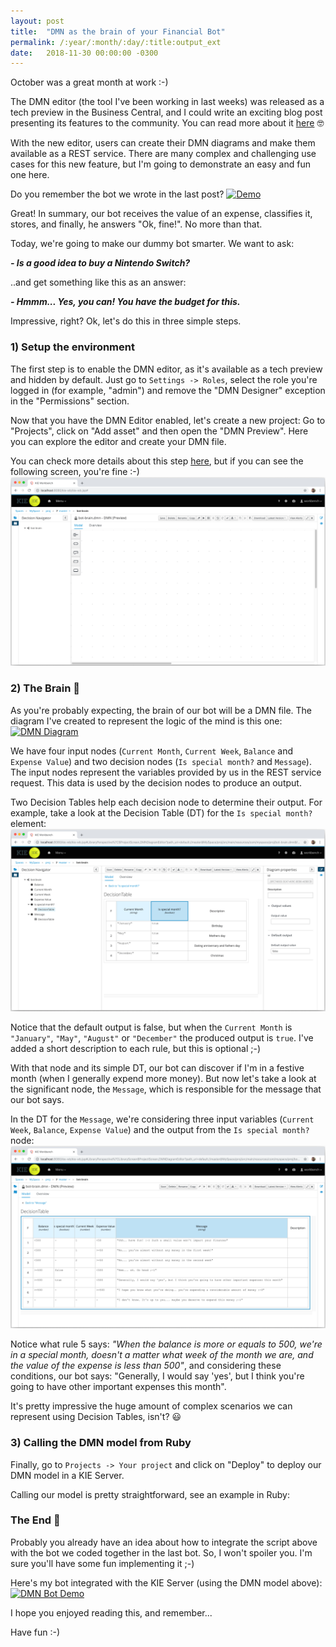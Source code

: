 ```yaml
---
layout: post
title:  "DMN as the brain of your Financial Bot"
permalink: /:year/:month/:day/:title:output_ext
date:   2018-11-30 00:00:00 -0300
---
```


October was a great month at work :-)

The DMN editor (the tool I've been working in last weeks) was released as a tech preview in the Business Central, and I could write an exciting blog post presenting its features to the community. You can read more about it [here](http://blog.athico.com/2018/10/new-dmn-editor-preview.html) 🤓

With the new editor, users can create their DMN diagrams and make them available as a REST service. There are many complex and challenging use cases for this new feature, but I'm going to demonstrate an easy and fun one here.

Do you remember the bot we wrote in the last post?
[![Demo](/assets/demo-bot.gif "Demo")](/assets/demo-bot.gif)

Great! In summary, our bot receives the value of an expense, classifies it, stores, and finally, he answers "Ok, fine!". No more than that.

Today, we're going to make our dummy bot smarter. We want to ask:

<b>_- Is a good idea to buy a Nintendo Switch?_</b>

..and get something like this as an answer:

<b>_- Hmmm... Yes, you can! You have the budget for this._</b>

Impressive, right? Ok, let's do this in three simple steps.


### 1) Setup the environment

The first step is to enable the DMN editor, as it's available as a tech preview and hidden by default. Just go to `Settings -> Roles`, select the role you're logged in (for example, "admin") and remove the "DMN Designer" exception in the "Permissions" section.

Now that you have the DMN Editor enabled, let's create a new project: Go to "Projects", click on "Add asset" and then open the "DMN Preview". Here you can explore the editor and create your DMN file.

You can check more details about this step [here](http://blog.athico.com/2018/10/new-dmn-editor-preview.html), but if you can see the following screen, you're fine :-)
[![DMN Editor](/assets/dmn-editor.png "DMN Editor")](/assets/dmn-editor.png)


### 2) The Brain 🧠

As you're probably expecting, the brain of our bot will be a DMN file. The diagram I've created to represent the logic of the mind is this one:
[![DMN Diagram](/assets/dmn-diagram.gif "DMN Diagram")](/assets/dmn-diagram.gif)

We have four input nodes (`Current Month`, `Current Week`, `Balance` and `Expense Value`) and two decision nodes (`Is special month?` and `Message`). The input nodes represent the variables provided by us in the REST service request. This data is used by the decision nodes to produce an output.

Two Decision Tables help each decision node to determine their output. For example, take a look at the Decision Table (DT) for the `Is special month?` element:
[![Is special month?](/assets/is-special-month.png "Is special month?")](/assets/is-special-month.png)

Notice that the default output is false, but when the `Current Month` is `"January"`, `"May"`, `"August"` or `"December"` the produced output is `true`. I've added a short description to each rule, but this is optional ;-)

With that node and its simple DT, our bot can discover if I'm in a festive month (when I generally expend more money). But now let's take a look at the significant node, the `Message`, which is responsible for the message that our bot says.

In the DT for the `Message`, we're considering three input variables (`Current Week`, `Balance`, `Expense Value`) and the output from the `Is special month?` node:
[![Message](/assets/message.png "Message")](/assets/message.png)

Notice what rule 5 says: _"When the balance is more or equals to 500, we're in a special month, doesn't a matter what week of the month we are, and the value of the expense is less than 500"_, and considering these conditions, our bot says: "Generally, I would say 'yes', but I think you're going to have other important expenses this month".

It's pretty impressive the huge amount of complex scenarios we can represent using Decision Tables, isn't? 😃



### 3) Calling the DMN model from Ruby

Finally, go to `Projects -> Your project` and click on "Deploy" to deploy our DMN model in a KIE Server. 

Calling our model is pretty straightforward, see an example in Ruby:
<script src="https://gist.github.com/karreiro/d85c1a1dce8ef3a38821a3584ab02a4b.js"></script>

### The End 🤖

Probably you already have an idea about how to integrate the script above with the bot we coded together in the last bot. So, I won't spoiler you. I'm sure you'll have some fun implementing it ;-)

Here's my bot integrated with the KIE Server (using the DMN model above):
<a href="/assets/dmn-bot-demo.gif">
  <img src="/assets/dmn-bot-demo.gif" alt="DMN Bot Demo" title="DMN Bot Demo" style="width: 45%;">
</a>

I hope you enjoyed reading this, and remember...

Have fun :-)
